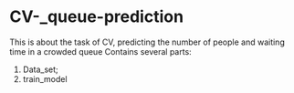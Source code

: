 # CV-_queue-prediction
This is about the task of CV, predicting the number of people and waiting time in a crowded queue
Contains several parts:
1. Data_set;
2. train_model
